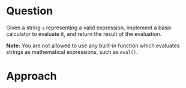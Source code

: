 # Question
Given a string ```s``` representing a valid expression, implement a basic calculator to evaluate it, and return the result of the evaluation.

**Note:** You are not allowed to use any built-in function which evaluates strings as mathematical expressions, such as ```eval()```.

# Approach
